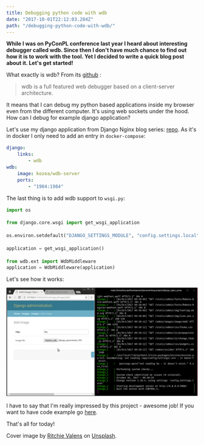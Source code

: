 ```yaml
---
title: Debugging python code with wdb
date: "2017-10-01T22:12:03.284Z"
path: "/debugging-python-code-with-wdb/"
---
```


**While I was on PyConPL conference last year I heard about interesting
debugger called wdb. Since then I don't have much chance to find out how
it is to work with the tool. Yet I decided to write a quick blog post
about it. Let's get started!**

What exactly is wdb? From its [github](https://github.com/Kozea/wdb) :

> wdb is a full featured web debugger based on a client-server
> architecture.

It means that I can debug my python based applications inside my browser
even from the different computer. It's using web sockets under the
hood. How can I debug for example django application?

Let's use my django application from Django Nginx blog series:
[repo](https://github.com/krzysztofzuraw/personal-blog-projects/tree/master/django_nginx_proxy).
As it's in docker I only need to add an entry in `docker-compose`:

```yaml
django:
    links:
        - wdb
wdb:
    image: kozea/wdb-server
    ports:
        - "1984:1984"
```

The last thing is to add wdb support to `wsgi.py`:

```python
import os

from django.core.wsgi import get_wsgi_application

os.environ.setdefault("DJANGO_SETTINGS_MODULE", "config.settings.local")

application = get_wsgi_application()

from wdb.ext import WdbMiddleware
application = WdbMiddleware(application)
```

Let's see how it works:

![How wdb works](./wdb.gif)

I have to say that I'm really impressed by this project - awesome job!
If you want to have code example go
[here](https://github.com/krzysztofzuraw/personal-blog-projects/tree/master/django_nginx_proxy).

That's all for today!

Cover image by [Ritchie Valens](https://unsplash.com/@ritchievalens) on
[Unsplash](https://unsplash.com/photos/fAMG3PDk830).
